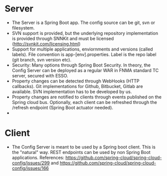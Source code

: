 # Server

- The Server is a Spring Boot app. The config source can be git, svn or filesystem.
- SVN support is provided, but the underlying repository implementation is provided through SNNKit and must be licensed (http://svnkit.com/licensing.html)
- Support for multiple applications, enviornments and versions (called labels). File convention is app-[env].properties. Label is the repo label (git branch, svn version etc).
- Security: Many options through Spring Boot Security. In theory, the Config Server can be deployed as a regular WAR in FNMA standard TC server, secured with ESSO.
- Property changes can be detected through WebHooks (HTTP callbacks). Git implementations for Github, Bitbucket, Gitlab are available. SVN implementation has to be developed by us.
- Property changes are notified to clients through events published on the Spring cloud bus. Optionally, each client can be refreshed through the /refresh endpoint (Spring Boot actuator needed).
- 

# Client

- The Config Server is meant to be used by a Spring boot client. This is the "natural" way. REST endpoints can be used by non Spring Boot applications. 
References: https://github.com/spring-cloud/spring-cloud-config/issues/299 and https://github.com/spring-cloud/spring-cloud-config/issues/166 

